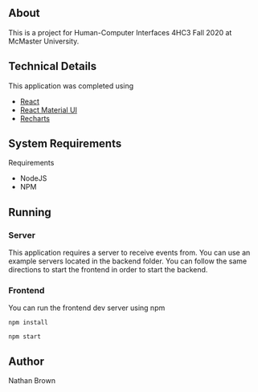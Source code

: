 ## About
This is a project for Human-Computer Interfaces 4HC3 Fall 2020 at McMaster University.

## Technical Details
This application was completed using 
- [React](https://reactjs.org/)
- [React Material UI](https://material-ui.com/)
- [Recharts](https://recharts.org/)

## System Requirements
Requirements
- NodeJS
- NPM

## Running
### Server
This application requires a server to receive events from. You can use an example servers located in the backend folder. You can follow
the same directions to start the frontend in order to start the backend.
 
### Frontend
You can run the frontend dev server using npm

`npm install`

`npm start`

## Author
Nathan Brown